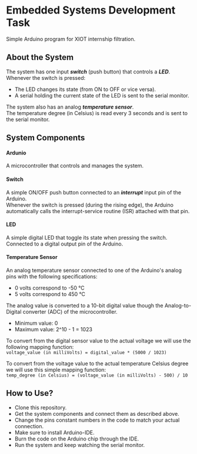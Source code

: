 # Embedded Systems Development Task
Simple Arduino program for XIOT internship filtration.

## About the System
The system has one input <i><b>switch</b></i> (push button) that controls a <i><b>LED</b></i>.<br>
Whenever the switch is pressed:
- The LED changes its state (from ON to OFF or vice versa).
- A serial holding the current state of the LED is sent to the serial monitor.

The system also has an analog <i><b>temperature sensor</b></i>.<br>
The temperature degree (in Celsius) is read every 3 seconds and is sent to the serial monitor.

## System Components
#### Ardunio
A microcontroller that controls and manages the system.

#### Switch
A simple ON/OFF push button connected to an <i><b>interrupt</b></i> input pin of the Arduino.<br>
Whenever the switch is pressed (during the rising edge), the Arduino automatically calls the interrupt-service routine (ISR) attached with that pin.

#### LED
A simple digital LED that toggle its state when pressing the switch.<br>
Connected to a digital output pin of the Arduino.

#### Temperature Sensor
An analog temperature sensor connected to one of the Arduino's analog pins with the following specifications:
- 0 volts correspond to -50 °C
- 5 volts correspond to 450 °C

The analog value is converted to a 10-bit digital value though the Analog-to-Digital converter (ADC) of the microcontroller.
- Minimum value: 0
- Maximum value: 2^10 - 1 = 1023

To convert from the digital sensor value to the actual voltage we will use the following mapping function:<br>
`voltage_value (in milliVolts) = digital_value * (5000 / 1023)`

To convert from the voltage value to the actual temperature Celsius degree we will use this simple mapping function:<br>
`temp_degree (in Celsius) = (voltage_value (in milliVolts) - 500) / 10`

## How to Use?
* Clone this repository.
* Get the system components and connect them as described above.
* Change the pins constant numbers in the code to match your actual connection.
* Make sure to install Arduino-IDE.
* Burn the code on the Arduino chip through the IDE.
* Run the system and keep watching the serial monitor.
